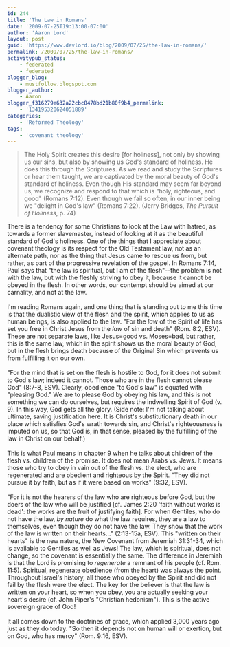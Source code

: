 ```yaml
---
id: 244
title: 'The Law in Romans'
date: '2009-07-25T19:13:00-07:00'
author: 'Aaron Lord'
layout: post
guid: 'https://www.devlord.io/blog/2009/07/25/the-law-in-romans/'
permalink: /2009/07/25/the-law-in-romans/
activitypub_status:
    - federated
    - federated
blogger_blog:
    - mustfollow.blogspot.com
blogger_author:
    - Aaron
blogger_f316279e632a22cbc8478bd21b80f9b4_permalink:
    - '134195320624051889'
categories:
    - 'Reformed Theology'
tags:
    - 'covenant theology'
---
```


<blockquote>The Holy Spirit creates this desire [for holiness], not only by showing us our sins, but also by showing us God's standard of holiness.  He does this through the Scriptures.  As we read and study the Scriptures or hear them taught, we are captivated by the moral beauty of God's standard of holiness.  Even though His standard may seem far beyond us, we recognize and respond to that which is "holy, righteous, and good" (Romans 7:12).  Even though we fail so often, in our inner being we "delight in God's law" (Romans 7:22). (Jerry Bridges, <span style="font-style:italic;">The Pursuit of Holiness</span>, p. 74)</blockquote>There is a tendency for some Christians to look at the Law with hatred, as towards a former slavemaster, instead of looking at it as the beautiful standard of God's holiness.  One of the things that I appreciate about covenant theology is its respect for the Old Testament law, not as an alternate path, nor as the thing that Jesus came to rescue us from, but rather, as part of the progressive revelation of the gospel.  In Romans 7:14, Paul says that "the law is spiritual, but I am of the flesh"--the problem is not with the law, but with the fleshly striving to obey it, because it cannot be obeyed in the flesh.  In other words, our contempt should be aimed at our carnality, and not at the law.<br /><br />I'm reading Romans again, and one thing that is standing out to me this time is that the dualistic view of the flesh and the spirit, which applies to us as human beings, is also applied to the law.   "For the <span style="font-style:italic;">law</span> of the Spirit of life has set you free in Christ Jesus from the <span style="font-style:italic;">law</span> of sin and death" (Rom. 8:2, ESV).  These are not separate laws, like Jesus=good vs. Moses=bad, but rather, this is the same law, which in the spirit shows us the moral beauty of God, but in the flesh brings death because of the Original Sin which prevents us from fulfilling it on our own.<br /><br />"For the mind that is set on the flesh is hostile to God, for it does not submit to God's law; indeed it cannot.  Those who are in the flesh cannot please God" (8:7-8, ESV).  Clearly, obedience "to God's law" is equated with "pleasing God."  We are to please God by obeying his law, and this is not something we can do ourselves, but requires the indwelling Spirit of God (v. 9).  In this way, God gets all the glory.  (Side note: I'm not talking about ultimate, saving justification here.  It is Christ's substitutionary death in our place which satisfies God's wrath towards sin, and Christ's righteousness is imputed on us, so that God is, in that sense, pleased by the fulfilling of the law in Christ on our behalf.)<br /><br />This is what Paul means in chapter 9 when he talks about children of the flesh vs. children of the promise.  It does not mean Arabs vs. Jews.  It means those who try to obey in vain out of the flesh vs. the elect, who are regenerated and are obedient and righteous by the Spirit.  "They did not pursue it by faith, but as if it were based on works" (9:32, ESV).<br /><br />"For it is not the hearers of the law who are righteous before God, but the doers of the law who will be justified [cf. James 2:20 'faith without works is dead': the works are the fruit of justifying faith].  For when Gentiles, who do not have the law, <span style="font-style:italic;">by nature</span> do what the law requires, they are a law to themselves, even though they do not have the law.  They show that the work of the law is written on their hearts..." (2:13-15a, ESV).  This "written on their hearts" is the new nature, the New Covenant from Jeremiah 31:31-34, which is available to Gentiles as well as Jews!  The law, which is spiritual, does not change, so the covenant is essentially the same.  The difference in Jeremiah is that the Lord is promising to <span style="font-style:italic;">regenerate</span> a remnant of his people (cf. Rom. 11:5).  Spiritual, regenerate obedience (from the heart) was always the point.  Throughout Israel's history, all those who obeyed by the Spirit and did not fail by the flesh were the elect.  The key for the believer is that the law is written on your heart, so when you obey, you are actually seeking your heart's desire (cf. John Piper's "Christian hedonism").  This is the active sovereign grace of God!<br /><br />It all comes down to the doctrines of grace, which applied 3,000 years ago just as they do today.  "So then it depends not on human will or exertion, but on God, who has mercy" (Rom. 9:16, ESV).<div class="blogger-post-footer"><img width='1' height='1' src="/the-law-in-romans/"' /></div>